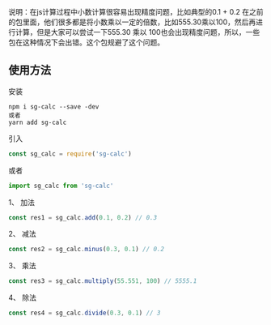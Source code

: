 说明：在js计算过程中小数计算很容易出现精度问题，比如典型的0.1 + 0.2 在之前的包里面，他们很多都是将小数乘以一定的倍数，比如555.30乘以100，然后再进行计算，但是大家可以尝试一下555.30 乘以 100也会出现精度问题，所以，一些包在这种情况下会出错。这个包规避了这个问题。

## 使用方法

安装
```
npm i sg-calc --save -dev 
或者
yarn add sg-calc
```

引入
```javascript
const sg_calc = require('sg-calc')
```

或者
```javascript
import sg_calc from 'sg-calc'
```


1、 加法
```javascript
const res1 = sg_calc.add(0.1, 0.2) // 0.3
```

2、 减法
```javascript
const res2 = sg_calc.minus(0.3, 0.1) // 0.2
```

3、 乘法
```javascript
const res3 = sg_calc.multiply(55.551, 100) // 5555.1
```

4、 除法
```javascript
const res4 = sg_calc.divide(0.3, 0.1) // 3
```


